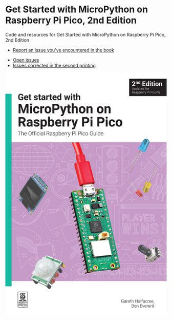 # Get Started with MicroPython on Raspberry Pi Pico, 2nd Edition

Code and resources for Get Started with MicroPython on Raspberry Pi Pico, 2nd Edition

* [Report an issue you've encountered in the book](https://github.com/raspberrypipress/gsw-micropython-on-raspberry-pi-pico-2e/issues/new/choose)

<a name="errata"></a>

* [Open issues](https://github.com/raspberrypipress/gsw-micropython-on-raspberry-pi-pico-2e/issues)
* [Issues corrected in the second printing](https://github.com/raspberrypipress/gsw-micropython-on-raspberry-pi-pico-2e/issues?q=label%3A%222nd%20printing%22%20)

![Book cover image](https://github.com/raspberrypipress/gsw-micropython-on-raspberry-pi-pico-2e/blob/main/images/9781912047291.jpg?raw=true)

